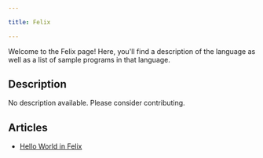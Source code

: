 ```yaml
---

title: Felix

---
```


Welcome to the Felix page! Here, you'll find a description of the language as well as a list of sample programs in that language.

## Description

No description available. Please consider contributing.

## Articles

- [Hello World in Felix](https://sampleprograms.io/projects/hello-world/felix)